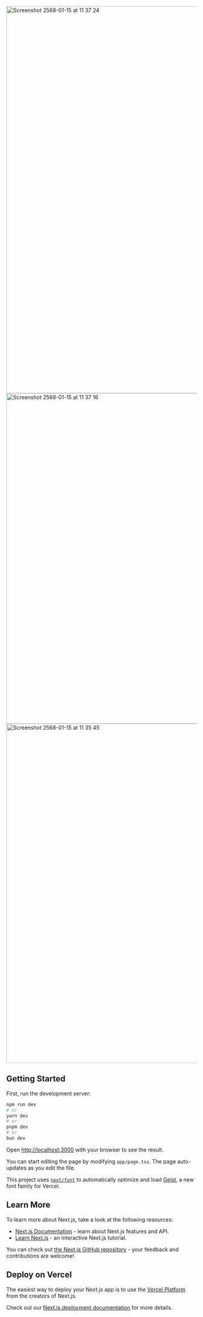 <img width="1025" alt="Screenshot 2568-01-15 at 11 37 24" src="https://github.com/user-attachments/assets/154dac27-f36f-40bc-854d-4a9d7820e822" />
<img width="875" alt="Screenshot 2568-01-15 at 11 37 16" src="https://github.com/user-attachments/assets/fd6b23af-1577-4e37-8d23-3f8f9d374a37" />
<img width="899" alt="Screenshot 2568-01-15 at 11 35 45" src="https://github.com/user-attachments/assets/8da81ac6-e3a6-46fd-99aa-27a1f3727be4" />

## Getting Started

First, run the development server:

```bash
npm run dev
# or
yarn dev
# or
pnpm dev
# or
bun dev
```

Open [http://localhost:3000](http://localhost:3000) with your browser to see the result.

You can start editing the page by modifying `app/page.tsx`. The page auto-updates as you edit the file.

This project uses [`next/font`](https://nextjs.org/docs/app/building-your-application/optimizing/fonts) to automatically optimize and load [Geist](https://vercel.com/font), a new font family for Vercel.

## Learn More

To learn more about Next.js, take a look at the following resources:

- [Next.js Documentation](https://nextjs.org/docs) - learn about Next.js features and API.
- [Learn Next.js](https://nextjs.org/learn) - an interactive Next.js tutorial.

You can check out [the Next.js GitHub repository](https://github.com/vercel/next.js) - your feedback and contributions are welcome!

## Deploy on Vercel

The easiest way to deploy your Next.js app is to use the [Vercel Platform](https://vercel.com/new?utm_medium=default-template&filter=next.js&utm_source=create-next-app&utm_campaign=create-next-app-readme) from the creators of Next.js.

Check out our [Next.js deployment documentation](https://nextjs.org/docs/app/building-your-application/deploying) for more details.
